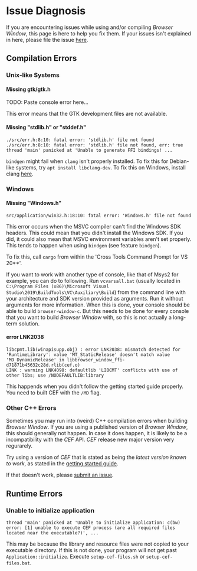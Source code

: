 # Issue Diagnosis

If you are encountering issues while using and/or compiling _Browser Window_, this page is here to help you fix them.
If your issues isn't explained in here, please file the issue [here](https://github.com/bamilab/browser-window/issues).

## Compilation Errors

### Unix-like Systems

#### Missing gtk/gtk.h

TODO: Paste console error here...

This error means that the GTK development files are not available.

#### Missing "stdlib.h" or "stddef.h"

```rustc
./src/err.h:8:10: fatal error: 'stdlib.h' file not found
./src/err.h:8:10: fatal error: 'stdlib.h' file not found, err: true
thread 'main' panicked at 'Unable to generate FFI bindings! ...
```

`bindgen` might fail when `clang` isn't properly installed.
To fix this for Debian-like systems, try `apt install libclang-dev`.
To fix this on Windows, install clang [here]().

### Windows

#### Missing "Windows.h"

```rustc
src/application/win32.h:18:10: fatal error: 'Windows.h' file not found
```

This error occurs when the MSVC compiler can't find the Windows SDK headers.
This could mean that you didn't install the Windows SDK.
If you did, it could also mean that MSVC environment variables aren't set properly.
This tends to happen when using `bindgen` (see feature `bindgen`).

To fix this, call `cargo` from within the 'Cross Tools Command Prompt for VS 20**'.

If you want to work with another type of console, like that of Msys2 for example, you can do to following.
Run `vcvarsall.bat` (usually located in `C:\Program Files (x86)\Microsoft Visual Studio\2019\BuildTools\VC\Auxiliary\Build`) from the command line with your architecture and SDK version provided as arguments. Run it without arguments for more information.
When this is done, your console should be able to build `browser-window-c`.
But this needs to be done for every console that you want to build _Browser Window_ with, so this is not actually a long-term solution.

#### error LNK2038

```rustc
libcpmt.lib(winapisupp.obj) : error LNK2038: mismatch detected for 'RuntimeLibrary': value 'MT_StaticRelease' doesn't match value 'MD_DynamicRelease' in libbrowser_window_ffi-d71871b45632c28d.rlib(cef.o)
LINK : warning LNK4098: defaultlib 'LIBCMT' conflicts with use of other libs; use /NODEFAULTLIB:library
```

This happends when you didn't follow the getting started guide properly.
You need to built CEF with the `/MD` flag.

### Other C++ Errors

Sometimes you may run into (weird) C++ compilation errors when building _Browser Window_.
If you are using a published version of _Browser Window_, this should generally not happen.
In case it does happen, it is likely to be a incompatibility with the _CEF_ API.
_CEF_ release new major version very regurarely.

Try using a version of _CEF_ that is stated as being the _latest version known to work_, as stated in the [getting started guide](./GETTING-STARTED.md).

If that doesn't work, please [submit an issue](https://github.com/bamilab/browser-window/issues).

## Runtime Errors

### Unable to initialize application

```
thread 'main' panicked at 'Unable to initialize application: c(bw) error: [1] unable to execute CEF process (are all required files located near the executable?)', ...
```

This may be because the library and resource files were not copied to your executable directory.
If this is not done, your program will not get past `Application::initialize`.
Execute `setup-cef-files.sh` or `setup-cef-files.bat`.
